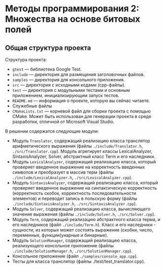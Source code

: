 # Методы программирования 2: Множества на основе битовых полей

## Общая структура проекта

Структура проекта:

  - `gtest` — библиотека Google Test.
  - `include` — директория для размещения заголовочных файлов.
  - `samples` — директория для консольного приложения.
  - `src` — директория с исходными кодами (cpp-файлы).
  - `test` — директория с модульными тестами и основным приложением,
    инициализирующим запуск тестов.
  - `README.md` — информация о проекте, которую вы сейчас читаете.
  - Служебные файлы
  - `CMakeLists.txt` — корневой файл для сборки проекта с помощью CMake. Может
    быть использован для генерации проекта в среде разработки, отличной от
    Microsoft Visual Studio.

В решении содержатся следующие модули:

  - Модуль `Translator`, содержащий реализацию класса транслятор арифметического выражения (файлы 
    `./include/Translator.h`, `./src/Translator.cpp`). Модуль агрегирует классы LexicalAnalyzer,
    SintaxisAnalyzer, Solver, абстрактный класс Term и его наследники.
  - Модуль `LexicalAnalyzer`, содержащий реализацию класса, который проверяет введенное выражение
    на корректность введенных символов и преобразует в массив терм (файлы `./include/LexicalAnalyzer.h`,
    `./src/LexicalAnalyzer.cpp`). 
  - Модуль `SintaxisAnalyzer`, содержащий реализацию класса, который проверяет введенное выражение
    на синтаксическую корректность (корректность скобок, корректность последовательности элементов)
    и переводит запись в польскую форму (файлы `./include/SintaxisAnalyzer.h`, `./src/SintaxisAnalyzer.cpp`). 
  - Модуль `Solver`, содержащий реализацию класса, вычисляющего значение выражения (файлы 
    `./include/Solver.h`, `./src/Solver.cpp`).
  - Модуль `Term`, содержащий реализацию абстрактного класса терма, и его наследников (файл `./include/Term.h`).
    Класс и его наследники - сущности, из которых может состоять выражение (скобки, число,
    переменные, функции(унарные и бинарные).
  - Модуль `SolutionManager`, содержащий реализацию класса, реализующего консольное приложение (файлы 
    `./include/SolutionManager.h`, `./src/SolutionManager.cpp`).
  - Консольное приложение (файл `./samples/console_app.cpp`).
  - Тесты для класса транслятор (файлы ./test/test_translator.cpp).